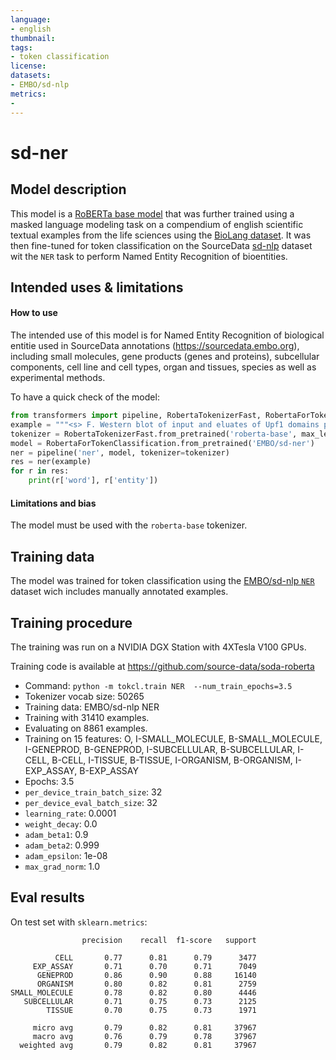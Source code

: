 ```yaml
---
language: 
- english
thumbnail: 
tags:
- token classification
license: 
datasets:
- EMBO/sd-nlp
metrics:
-
---
```


# sd-ner

## Model description

This model is a [RoBERTa base model](https://huggingface.co/roberta-base) that was further trained using a masked language modeling task on a compendium of english scientific textual examples from the life sciences using the [BioLang dataset](https://huggingface.co/datasets/EMBO/biolang). It was then fine-tuned for token classification on the SourceData [sd-nlp](https://huggingface.co/datasets/EMBO/sd-nlp) dataset wit the `NER` task to perform Named Entity Recognition of bioentities. 


## Intended uses & limitations

#### How to use

The intended use of this model is for Named Entity Recognition of biological entitie used in SourceData annotations (https://sourcedata.embo.org), including small molecules, gene products (genes and proteins), subcellular components, cell line and cell types, organ and tissues, species as well as experimental methods.

To have a quick check of the model:

```python
from transformers import pipeline, RobertaTokenizerFast, RobertaForTokenClassification
example = """<s> F. Western blot of input and eluates of Upf1 domains purification in a Nmd4-HA strain. The band with the # might corresponds to a dimer of Upf1-CH, bands marked with a star correspond to residual signal with the anti-HA antibodies (Nmd4). Fragments in the eluate have a smaller size because the protein A part of the tag was removed by digestion with the TEV protease. G6PDH served as a loading control in the input samples </s>"""
tokenizer = RobertaTokenizerFast.from_pretrained('roberta-base', max_len=512)
model = RobertaForTokenClassification.from_pretrained('EMBO/sd-ner')
ner = pipeline('ner', model, tokenizer=tokenizer)
res = ner(example)
for r in res:
    print(r['word'], r['entity'])
```

#### Limitations and bias

The model must be used with the `roberta-base` tokenizer.

## Training data

The model was trained for token classification using the [EMBO/sd-nlp `NER`](https://huggingface.co/datasets/EMBO/sd-nlp) dataset wich includes manually annotated examples.

## Training procedure

The training was run on a NVIDIA DGX Station with 4XTesla V100 GPUs.

Training code is available at https://github.com/source-data/soda-roberta

- Command: `python -m tokcl.train NER  --num_train_epochs=3.5`
- Tokenizer vocab size: 50265
- Training data: EMBO/sd-nlp NER
- Training with 31410 examples.
- Evaluating on 8861 examples.
- Training on 15 features: O, I-SMALL_MOLECULE, B-SMALL_MOLECULE, I-GENEPROD, B-GENEPROD, I-SUBCELLULAR, B-SUBCELLULAR, I-CELL, B-CELL, I-TISSUE, B-TISSUE, I-ORGANISM, B-ORGANISM, I-EXP_ASSAY, B-EXP_ASSAY
- Epochs: 3.5
- `per_device_train_batch_size`: 32
- `per_device_eval_batch_size`: 32
- `learning_rate`: 0.0001
- `weight_decay`: 0.0
- `adam_beta1`: 0.9
- `adam_beta2`: 0.999
- `adam_epsilon`: 1e-08
- `max_grad_norm`: 1.0

## Eval results

On test set with `sklearn.metrics`:

```
                precision    recall  f1-score   support

          CELL       0.77      0.81      0.79      3477
     EXP_ASSAY       0.71      0.70      0.71      7049
      GENEPROD       0.86      0.90      0.88     16140
      ORGANISM       0.80      0.82      0.81      2759
SMALL_MOLECULE       0.78      0.82      0.80      4446
   SUBCELLULAR       0.71      0.75      0.73      2125
        TISSUE       0.70      0.75      0.73      1971

     micro avg       0.79      0.82      0.81     37967
     macro avg       0.76      0.79      0.78     37967
  weighted avg       0.79      0.82      0.81     37967
```
